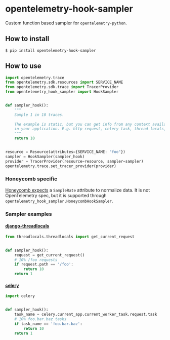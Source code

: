 # opentelemetry-hook-sampler

Custom function based sampler for `opentelemetry-python`.

## How to install

```
$ pip install opentelemetry-hook-sampler
```

## How to use

```python
import opentelemetry.trace
from opentelemetry.sdk.resources import SERVICE_NAME
from opentelemetry.sdk.trace import TracerProvider
from opentelemetry_hook_sampler import HookSampler


def sampler_hook():
    """
    Sample 1 in 10 traces.
    
    The example is static, but you can get info from any context available
    in your application. E.g. http request, celery task, thread locals, etc.
    """
    return 10


resource = Resource(attributes={SERVICE_NAME: "foo"})
sampler = HookSampler(sampler_hook)
provider = TracerProvider(resource=resource, sampler=sampler)
opentelemetry.trace.set_tracer_provider(provider)
```

### Honeycomb specific

[Honeycomb expects](https://docs.honeycomb.io/manage-data-volume/sampling/) a
`SampleRate` attribute to normalize data. It is not OpenTelemetry spec, but
it is supported through `opentelemetry_hook_sampler.HoneycombHookSampler`.


### Sampler examples

#### [django-threadlocals](https://pypi.org/project/django-threadlocals/)

```python
from threadlocals.threadlocals import get_current_request


def sampler_hook():
    request = get_current_request()
    # 10% /foo requests
    if request.path == '/foo':
        return 10
    return 1
```

#### [celery](https://pypi.org/project/celery/)

```python
import celery


def sampler_hook():
    task_name = celery.current_app.current_worker_task.request.task
    # 10% foo.bar.baz tasks
    if task_name == 'foo.bar.baz':
        return 10
    return 1
```
